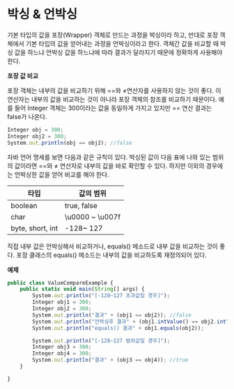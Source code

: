# 박싱 & 언박싱

기본 타입의 값을 포장(Wrapper) 객체로 만드는 과정을 박싱이라 하고, 반대로 포장 객체에서 기본 타입의 값을 얻어내는 과정을 언박싱이라고 한다. 객체간 값을 비교할 때 박싱 값을 하느냐 언박싱 값을 하느냐에 따라 결과가 달라지기 때문에 정확하게 사용해야 한다.

**포장 값 비교**

포장 객체는 내부의 값을 비교하기 위해 ==와 ≠연산자를 사용하지 않는 것이 좋다. 이 연산자는 내부의 값을 비교하는 것이 아니라 포장 객체의 참조를 비교하기 때문이다. 예를 들어 Integer 객체는 300이라는 값을 동일하게 가지고 있지만 == 연산 결과는 false가 나온다.

```jsx
Integer obj = 300;
Integer obj2 = 300;
System.out.println(obj == obj2); //false
```

자바 언어 명세를 보면 다음과 같은 규칙이 있다. 박싱된 값이 다음 표에 나와 있는 범위의 값이라면 ==와 ≠ 연산자로 내부의 값을 바로 확인할 수 있다. 하지만 이외의 경우에는 언박싱한 값을 얻어 비교를 해야 한다.

| 타입             | 값의 범위       |
| ---------------- | --------------- |
| boolean          | true, false     |
| char             | \u0000 ~ \u007f |
| byte, short, int | -128~ 127       |

직접 내부 값은 언박싱해서 비교하거나, equals() 메소드로 내부 값을 비교하는 것이 좋다. 포장 클래스의 equals() 메소드는 내부의 값을 비교하도록 재정의되어 있다.

**예제**

```jsx
public class ValueCompareExample {
	public static void main(String[] args) {
		System.out.println("[-128~127 초과값일 경우]");
		Integer obj1 = 300;
		Integer obj2 = 300;
		System.out.println("결과" + (obj1 == obj2)); //false
		System.out.println("언박싱후 결과" + (obj1.intValue() == obj2.intValu()));
		System.out.println("equals() 결과" + obj1.equals(obj2));

		System.out.println("[-128~127 범위값일 경우]");
		Integer obj3 = 300;
		Integer obj4 = 300;
		System.out.println("결과" + (obj3 == obj4)); //true
	}

}
```